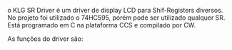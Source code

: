 o KLG SR Driver é um driver de display LCD para Shif-Registers diversos. No projeto foi utilizado o 74HC595, porém pode ser utilizado qualquer SR. Está programado em C na plataforma CCS e compilado por CW.

As funções do driver são:
